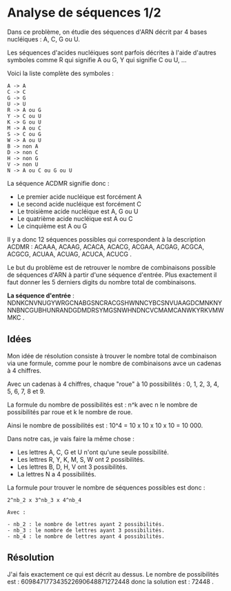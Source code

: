 # Analyse de séquences 1/2

Dans ce problème, on étudie des séquences d'ARN décrit par 4 bases nucléiques : A, C, G ou U.

Les séquences d'acides nucléiques sont parfois décrites à l'aide d'autres symboles comme R qui signifie A ou G, Y qui signifie C ou U, ...

Voici la liste complète des symboles :

```
A -> A
C -> C
G -> G
U -> U
R -> A ou G
Y -> C ou U
K -> G ou U
M -> A ou C
S -> C ou G
W -> A ou U
B -> non A
D -> non C
H -> non G
V -> non U
N -> A ou C ou G ou U
```

La séquence ACDMR signifie donc :

- Le premier acide nucléique est forcément A
- Le second acide nucléique est forcément C
- Le troisième acide nucléique est A, G ou U
- Le quatrième acide nucléique est A ou C
- Le cinquième est A ou G

Il y a donc 12 séquences possibles qui correspondent à la description ACDMR : ACAAA, ACAAG, ACACA, ACACG, ACGAA, ACGAG, ACGCA, ACGCG, ACUAA, ACUAG, ACUCA, ACUCG .

Le but du problème est de retrouver le nombre de combinaisons possible de séquences d'ARN à partir d'une séquence d'entrée. Plus exactement il faut donner les 5 derniers digits du nombre total de combinaisons.

**La séquence d'entrée** : NDNKCNVNUGYWRGCNABGSNCRACGSHWNNCYBCSNVUAAGDCMNKNYNNBNCGUBHUNRANDGDMDRSYMGSNWHNDNCVCMAMCANWKYRKVMWMKC .

## Idées

Mon idée de résolution consiste à trouver le nombre total de combinaison via une formule, comme pour le nombre de combinaisons avce un cadenas à 4 chiffres.

Avec un cadenas à 4 chiffres, chaque "roue" à 10 possibilités : 0, 1, 2, 3, 4, 5, 6, 7, 8 et 9.

La formule du nombre de possibilités est : n^k avec n le nombre de possibilités par roue et k le nombre de roue.

Ainsi le nombre de possibilités est : 10^4 = 10 x 10 x 10 x 10 = 10 000.

Dans notre cas, je vais faire la même chose :

- Les lettres A, C, G et U n'ont qu'une seule possibilité.
- Les lettres R, Y, K, M, S, W ont 2 possibilités.
- Les lettres B, D, H, V ont 3 possibilités.
- La lettres N a 4 possibilités.

La formule pour trouver le nombre de séquences possibles est donc :

```
2^nb_2 x 3^nb_3 x 4^nb_4

Avec :

- nb_2 : le nombre de lettres ayant 2 possibilités.
- nb_3 : le nombre de lettres ayant 3 possibilités.
- nb_4 : le nombre de lettres ayant 4 possibilités.
```

## Résolution

J'ai fais exactement ce qui est décrit au dessus.
Le nombre de possibilités est : 609847177343522690648871272448 donc la solution est : 72448 .
